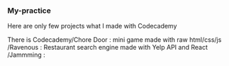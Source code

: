 ### My-practice

Here are only few projects what I made with Codecademy


There is
Codecademy/Chore Door : mini game made with raw html/css/js
          /Ravenous : Restaurant search engine made with Yelp API and React
          /Jammming : 
